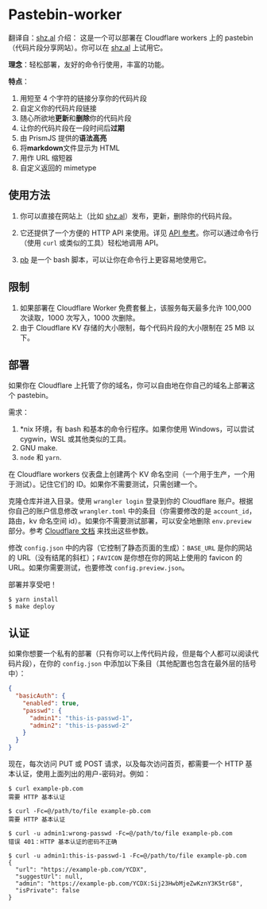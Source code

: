 # Pastebin-worker
翻译自：[shz.al](https://github.com/SharzyL/pastebin-worker)
介绍：
这是一个可以部署在 Cloudflare workers 上的 pastebin（代码片段分享网站）。你可以在 [shz.al](https://shz.al) 上试用它。

**理念**：轻松部署，友好的命令行使用，丰富的功能。

**特点**：

1. 用短至 4 个字符的链接分享你的代码片段
2. 自定义你的代码片段链接
3. 随心所欲地**更新**和**删除**你的代码片段
4. 让你的代码片段在一段时间后**过期**
5. 由 PrismJS 提供的**语法高亮**
6. 将**markdown**文件显示为 HTML
7. 用作 URL 缩短器
8. 自定义返回的 mimetype

## 使用方法

1. 你可以直接在网站上（比如 [shz.al](https://shz.al)）发布，更新，删除你的代码片段。

2. 它还提供了一个方便的 HTTP API 来使用。详见 [API 参考](doc/api.md)。你可以通过命令行（使用 `curl` 或类似的工具）轻松地调用 API。

3. [pb](/scripts) 是一个 bash 脚本，可以让你在命令行上更容易地使用它。

## 限制

1. 如果部署在 Cloudflare Worker 免费套餐上，该服务每天最多允许 100,000 次读取，1000 次写入，1000 次删除。
2. 由于 Cloudflare KV 存储的大小限制，每个代码片段的大小限制在 25 MB 以下。

## 部署

如果你在 Cloudflare 上托管了你的域名，你可以自由地在你自己的域名上部署这个 pastebin。

需求：
1. \*nix 环境，有 bash 和基本的命令行程序。如果你使用 Windows，可以尝试 cygwin，WSL 或其他类似的工具。
2. GNU make.
3. `node` 和 `yarn`.

在 Cloudflare workers 仪表盘上创建两个 KV 命名空间（一个用于生产，一个用于测试）。记住它们的 ID。如果你不需要测试，只需创建一个。

克隆仓库并进入目录。使用 `wrangler login` 登录到你的 Cloudflare 账户。根据你自己的账户信息修改 `wrangler.toml` 中的条目（你需要修改的是 `account_id`，路由，kv 命名空间 id）。如果你不需要测试部署，可以安全地删除 `env.preview` 部分。参考 [Cloudflare 文档](https://developers.cloudflare.com/workers/cli-wrangler/configuration) 来找出这些参数。

修改 `config.json` 中的内容（它控制了静态页面的生成）：`BASE_URL` 是你的网站的 URL（没有结尾的斜杠）；`FAVICON` 是你想在你的网站上使用的 favicon 的 URL。如果你需要测试，也要修改 `config.preview.json`。

部署并享受吧！

```shell
$ yarn install
$ make deploy
```

## 认证

如果你想要一个私有的部署（只有你可以上传代码片段，但是每个人都可以阅读代码片段），在你的 `config.json` 中添加以下条目（其他配置也包含在最外层的括号中）：

```json
{
  "basicAuth": {
    "enabled": true,
    "passwd": {
      "admin1": "this-is-passwd-1",
      "admin2": "this-is-passwd-2"
    }
  }
}
```

现在，每次访问 PUT 或 POST 请求，以及每次访问首页，都需要一个 HTTP 基本认证，使用上面列出的用户-密码对。例如：

```shell
$ curl example-pb.com
需要 HTTP 基本认证

$ curl -Fc=@/path/to/file example-pb.com
需要 HTTP 基本认证

$ curl -u admin1:wrong-passwd -Fc=@/path/to/file example-pb.com
错误 401：HTTP 基本认证的密码不正确

$ curl -u admin1:this-is-passwd-1 -Fc=@/path/to/file example-pb.com
{
  "url": "https://example-pb.com/YCDX",
  "suggestUrl": null,
  "admin": "https://example-pb.com/YCDX:Sij23HwbMjeZwKznY3K5trG8",
  "isPrivate": false
}
```
